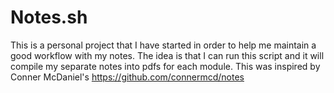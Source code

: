 # Notes.sh

This is a personal project that I have started in order to help me maintain a good workflow with my notes. The idea is that I can run this script and it will compile my separate notes into pdfs for each module.
This was inspired by Conner McDaniel's https://github.com/connermcd/notes
